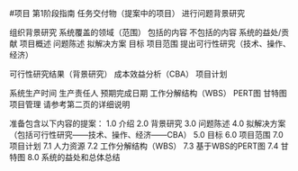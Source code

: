 #项目
第1阶段指南
任务交付物（提案中的项目）
进行问题背景研究

组织背景研究
系统覆盖的领域（范围）
包括的内容
不包括的内容
系统的益处/贡献
项目概述
问题陈述
拟解决方案
目标
项目范围
提出可行性研究（技术、操作、经济）

可行性研究结果（背景研究）
成本效益分析（CBA）
项目计划

系统生产时间
生产责任人
预期完成日期
工作分解结构（WBS）
PERT图
甘特图
项目管理
请参考第二页的详细说明

准备包含以下内容的提案：
1.0 介绍
2.0 背景研究
3.0 问题陈述
4.0 拟解决方案（包括可行性研究——技术、操作、经济——CBA）
5.0 目标
6.0 项目范围
7.0 项目计划
7.1 人力资源
7.2 工作分解结构（WBS）
7.3 基于WBS的PERT图
7.4 甘特图
8.0 系统的益处和总体总结
